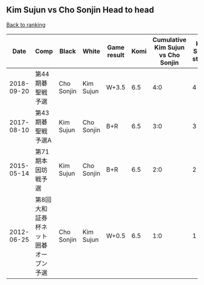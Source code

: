 ## Kim Sujun vs Cho Sonjin Head to head

[Back to ranking](../../index.md)




| **Date** | **Comp** | **Black** | **White** | **Game result** | **Komi** | **Cumulative Kim Sujun vs Cho Sonjin** | **Kim Sujun streak** | **Cho Sonjin streak** | 
| --- | --- | --- | --- | --- | --- | --- | --- | --- |
| 2018-09-20 | 第44期碁聖戦予選 | Cho Sonjin | Kim Sujun | W+3.5 | 6.5 | 4:0 | 4 | 0 | 
| 2017-08-10 | 第43期碁聖戦　予選A | Kim Sujun | Cho Sonjin | B+R | 6.5 | 3:0 | 3 | 0 | 
| 2015-05-14 | 第71期本因坊戦予選 | Kim Sujun | Cho Sonjin | B+R | 6.5 | 2:0 | 2 | 0 | 
| 2012-06-25 | 第8回大和証券杯ネット囲碁オープン予選 | Cho Sonjin | Kim Sujun | W+0.5 | 6.5 | 1:0 | 1 | 0 |




